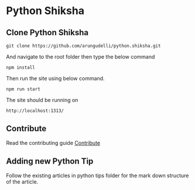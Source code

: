 # Python Shiksha


## Clone Python Shiksha 

```
git clone https://github.com/arungudelli/python.shiksha.git
```

And navigate to the root folder then type the below command 

```
npm install

```
Then run the site using below command.

```
npm run start
```

The site should be running on 

```
http://localhost:1313/
```

## Contribute

Read the contributing guide [Contribute](CONTRIBUTING.md)

## Adding new Python Tip

Follow the existing articles in python tips folder for the mark down structure of the article. 


